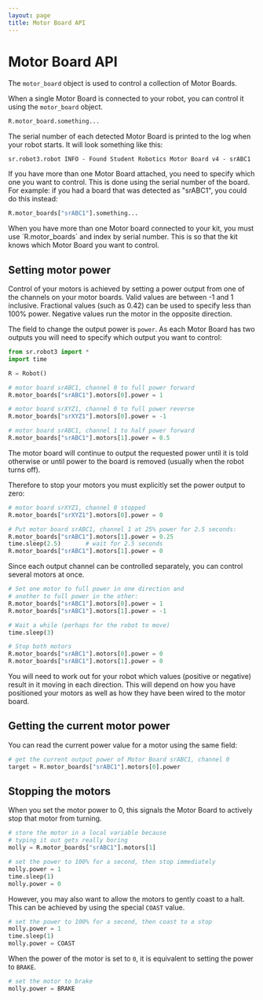 ```yaml
---
layout: page
title: Motor Board API
---
```


Motor Board API
===============

The `motor_board` object is used to control a collection of Motor Boards.

When a single Motor Board is connected to your robot, you can control it
using the `motor_board` object.

~~~~~ python
R.motor_board.something...
~~~~~

The serial number of each detected Motor Board is printed to the log when your robot starts.
It will look something like this:

~~~~~ not-code
sr.robot3.robot INFO - Found Student Robotics Motor Board v4 - srABC1
~~~~~

If you have more than one Motor Board attached, you need to specify which one you want to control. This is done using the serial number of the board. For example: if you had a board that was detected as "srABC1",
you could do this instead:

~~~~~ python
R.motor_boards["srABC1"].something...
~~~~~

<div class="warning" markdown="1">
  When you have more than one Motor board connected to your kit,
  you must use `R.motor_boards` and index by serial number. This is so
  that the kit knows which Motor Board you want to control.
</div>


Setting motor power
-------------------

Control of your motors is achieved by setting a power output from one of the
channels on your motor boards. Valid values are between -1 and 1 inclusive.
Fractional values (such as 0.42) can be used to specify less than 100% power.
Negative values run the motor in the opposite direction.

The field to change the output power is `power`. As each Motor Board has two
outputs you will need to specify which output you want to control:

~~~~~ python
from sr.robot3 import *
import time

R = Robot()

# motor board srABC1, channel 0 to full power forward
R.motor_boards["srABC1"].motors[0].power = 1

# motor board srXYZ1, channel 0 to full power reverse
R.motor_boards["srXYZ1"].motors[0].power = -1

# motor board srABC1, channel 1 to half power forward
R.motor_boards["srABC1"].motors[1].power = 0.5
~~~~~

The motor board will continue to output the requested power until it is told
otherwise or until power to the board is removed (usually when the robot turns
off).

Therefore to stop your motors you must explicitly set the power output to zero:

~~~~~ python
# motor board srXYZ1, channel 0 stopped
R.motor_boards["srXYZ1"].motors[0].power = 0

# Put motor board srABC1, channel 1 at 25% power for 2.5 seconds:
R.motor_boards["srABC1"].motors[1].power = 0.25
time.sleep(2.5)       # wait for 2.5 seconds
R.motor_boards["srABC1"].motors[1].power = 0
~~~~~

Since each output channel can be controlled separately, you can control several
motors at once.

~~~~~ python
# Set one motor to full power in one direction and
# another to full power in the other:
R.motor_boards["srABC1"].motors[0].power = 1
R.motor_boards["srABC1"].motors[1].power = -1

# Wait a while (perhaps for the robot to move)
time.sleep(3)

# Stop both motors
R.motor_boards["srABC1"].motors[0].power = 0
R.motor_boards["srABC1"].motors[1].power = 0
~~~~~

<div class="info" markdown="1">
  You will need to work out for your robot which values (positive or negative)
  result in it moving in each direction. This will depend on how you have
  positioned your motors as well as how they have been wired to the motor board.
</div>

Getting the current motor power
-------------------------------

You can read the current power value for a motor using the same field:

~~~~~ python
# get the current output power of Motor Board srABC1, channel 0
target = R.motor_boards["srABC1"].motors[0].power
~~~~~

Stopping the motors
-------------------

When you set the motor power to 0, this signals the Motor Board to actively stop that motor from turning.

~~~~~ python
# store the motor in a local variable because
# typing it out gets really boring
molly = R.motor_boards["srABC1"].motors[1]

# set the power to 100% for a second, then stop immediately
molly.power = 1
time.sleep(1)
molly.power = 0
~~~~~

However, you may also want to allow the motors to gently coast to a halt.
This can be achieved by using the special `COAST` value.

~~~~~ python
# set the power to 100% for a second, then coast to a stop
molly.power = 1
time.sleep(1)
molly.power = COAST
~~~~~

When the power of the motor is set to `0`, it is equivalent to setting
the power to `BRAKE`.

~~~~~ python
# set the motor to brake
molly.power = BRAKE
~~~~~
